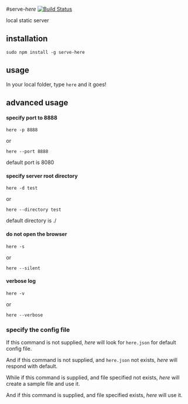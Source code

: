 #serve-*here* [![Build Status](https://travis-ci.org/vivaxy/here.svg?branch=master)](https://travis-ci.org/vivaxy/here)

local static server

## installation

`sudo npm install -g serve-here`

## usage

In your local folder, type `here` and it goes\!

## advanced usage

#### specify port to 8888

`here -p 8888`

or

`here --port 8888`

default port is 8080

#### specify server root directory

`here -d test`

or

`here --directory test`

default directory is ./

#### do not open the browser

`here -s`

or

`here --silent`

#### verbose log

`here -v`

or

`here --verbose`

### specify the config file

If this command is not supplied, *here* will look for `here.json` for default config file.

And if this command is not supplied, and `here.json` not exists, *here* will respond with default.

While if this command is supplied, and file specified not exists, *here* will create a sample file and use it.

And if this command is supplied, and file specified exists, *here* will use it.
